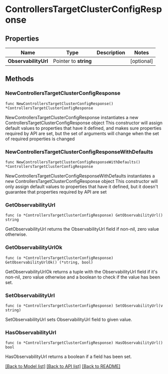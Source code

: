# ControllersTargetClusterConfigResponse

## Properties

Name | Type | Description | Notes
------------ | ------------- | ------------- | -------------
**ObservabilityUrl** | Pointer to **string** |  | [optional] 

## Methods

### NewControllersTargetClusterConfigResponse

`func NewControllersTargetClusterConfigResponse() *ControllersTargetClusterConfigResponse`

NewControllersTargetClusterConfigResponse instantiates a new ControllersTargetClusterConfigResponse object
This constructor will assign default values to properties that have it defined,
and makes sure properties required by API are set, but the set of arguments
will change when the set of required properties is changed

### NewControllersTargetClusterConfigResponseWithDefaults

`func NewControllersTargetClusterConfigResponseWithDefaults() *ControllersTargetClusterConfigResponse`

NewControllersTargetClusterConfigResponseWithDefaults instantiates a new ControllersTargetClusterConfigResponse object
This constructor will only assign default values to properties that have it defined,
but it doesn't guarantee that properties required by API are set

### GetObservabilityUrl

`func (o *ControllersTargetClusterConfigResponse) GetObservabilityUrl() string`

GetObservabilityUrl returns the ObservabilityUrl field if non-nil, zero value otherwise.

### GetObservabilityUrlOk

`func (o *ControllersTargetClusterConfigResponse) GetObservabilityUrlOk() (*string, bool)`

GetObservabilityUrlOk returns a tuple with the ObservabilityUrl field if it's non-nil, zero value otherwise
and a boolean to check if the value has been set.

### SetObservabilityUrl

`func (o *ControllersTargetClusterConfigResponse) SetObservabilityUrl(v string)`

SetObservabilityUrl sets ObservabilityUrl field to given value.

### HasObservabilityUrl

`func (o *ControllersTargetClusterConfigResponse) HasObservabilityUrl() bool`

HasObservabilityUrl returns a boolean if a field has been set.


[[Back to Model list]](../README.md#documentation-for-models) [[Back to API list]](../README.md#documentation-for-api-endpoints) [[Back to README]](../README.md)


